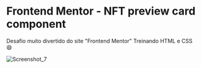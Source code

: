 # Frontend Mentor - NFT preview card component

Desafio muito divertido do site "Frontend Mentor"
 Treinando HTML e CSS 😄

![Screenshot_7](https://user-images.githubusercontent.com/78886904/158900106-f929f378-653f-4292-8969-2ce2aae1b8aa.jpg)